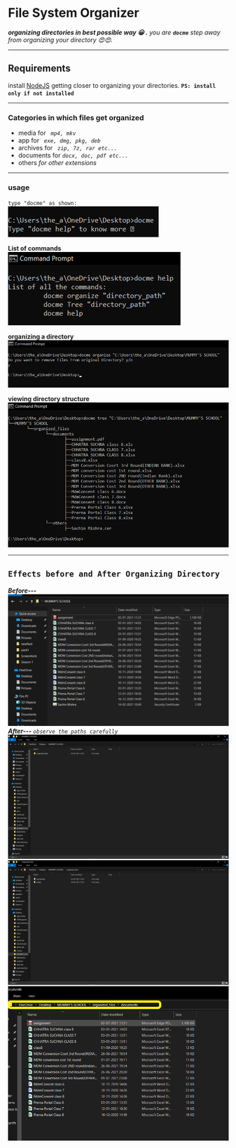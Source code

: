 # File System Organizer
***organizing directories in best possible way 😀 .***
*you are **`docme`** step away from organizing your directory 😍😍.*

***
## Requirements
install [NodeJS](https://nodejs.org/en/download/) getting closer to organizing your directories. 
**`PS: install only if not installed`**
***
### Categories in which files get organized
- media for *` mp4, mkv`*
- app for  *` exe, dmg, pkg, deb`*
- archives for *` zip, 7z, rar etc...`*
- documents for *`docx, doc, pdf etc...`*
- others  *for other extensions*

***

### usage
`type "docme" as shown: `\
![command](screenshots/1.png)

**List of commands** \
![list](screenshots/2.png)

**organizing a directory**
![organize](screenshots/3.png)

**viewing directory structure**
![structure](screenshots/4.png)

---
## **```Effects before and After Organizing Directory```**
***Before---***
![before organizing](screenshots/5.png)
***After---***
*`observe the paths carefully`*
![alt](screenshots/6.png)
![alt](screenshots/7.png)
![alt](screenshots/8.png)
